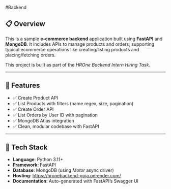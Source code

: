 #Backend

## 📋 Overview

This is a sample **e-commerce backend** application built using **FastAPI** and **MongoDB**. It includes APIs to manage products and orders, supporting typical ecommerce operations like creating/listing products and placing/fetching orders.

This project is built as part of the *HROne Backend Intern Hiring Task*.

---

## 🚀 Features

- ✅ Create Product API
- ✅ List Products with filters (name regex, size, pagination)
- ✅ Create Order API
- ✅ List Orders by User ID with pagination
- ✅ MongoDB Atlas integration
- ✅ Clean, modular codebase with FastAPI

---

## 🧰 Tech Stack

- **Language**: Python 3.11+
- **Framework**: FastAPI
- **Database**: MongoDB (using *Motor* async driver)
- **Hosting**: https://hronebackend-goja.onrender.com/ 
- **Documentation**: Auto-generated with FastAPI’s Swagger UI
